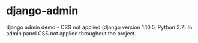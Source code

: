 # django-admin
django admin demo - CSS not applied (django version 1.10.5, Python 2.7)
In admin panel CSS not applied throughout the project.
